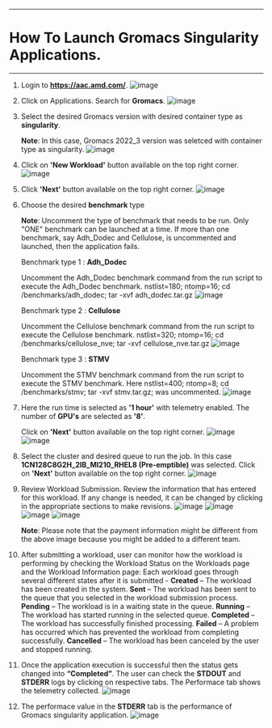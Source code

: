 ***

# How To Launch Gromacs Singularity Applications.

***
1. Login to **https://aac.amd.com/**.
  ![image](https://github.com/amddcgpuce/AMDAcceleratorCloudGuides/assets/137475062/d62dc96e-e37a-42b3-9b0e-72445014a621)

2. Click on Applications. Search for **Gromacs**.
  ![image](https://github.com/amddcgpuce/AMDAcceleratorCloudGuides/assets/137475004/da7077e0-1488-4495-808d-9d6655f668c4)

3. Select the desired Gromacs version with desired container type as **singularity**.

   **Note**: In this case, Gromacs 2022_3 version was seletced with container type as singularity.
   ![image](https://github.com/amddcgpuce/AMDAcceleratorCloudGuides/assets/137475004/59d310df-98af-4510-85a8-9bbcd6d2aae6)

4. Click on **'New Workload'** button available on the top right corner.
  ![image](https://github.com/amddcgpuce/AMDAcceleratorCloudGuides/assets/137475004/f537e6c2-7d75-433f-a497-038b1e5153a5)

5. Click **'Next'** button available on the top right corner.
   ![image](https://github.com/amddcgpuce/AMDAcceleratorCloudGuides/assets/137475004/2323ea6f-ea88-4281-bd5f-4115c0dc05bf)

6. Choose the desired **benchmark** type

   **Note**: Uncomment the type of benchmark that needs to be run. Only "ONE" benchmark can be launched at a time. If more 
   than one benchmark, say Adh_Dodec and Cellulose, is uncommented and launched, then the application fails.

   Benchmark type 1 : **Adh_Dodec**

   Uncomment the Adh_Dodec benchmark command from the run script to execute the Adh_Dodec benchmark.
   nstlist=180; ntomp=16; cd /benchmarks/adh_dodec; tar -xvf adh_dodec.tar.gz
   ![image](https://github.com/amddcgpuce/AMDAcceleratorCloudGuides/assets/137475004/d7d5b24b-528a-4f19-85a1-513dfba6da33)

   Benchmark type 2 : **Cellulose**
   
   Uncomment the Cellulose benchmark command from the run script to execute the Cellulose benchmark.
   nstlist=320; ntomp=16; cd /benchmarks/cellulose_nve; tar -xvf cellulose_nve.tar.gz
   ![image](https://github.com/amddcgpuce/AMDAcceleratorCloudGuides/assets/137475004/0cce3cf4-3ac3-4b3e-a824-e16cda772fc1)

   
   Benchmark type 3 : **STMV**

   Uncomment the STMV benchmark command from the run script to execute the STMV benchmark.
   Here nstlist=400; ntomp=8; cd /benchmarks/stmv; tar -xvf stmv.tar.gz; was uncommented.
   ![image](https://github.com/amddcgpuce/AMDAcceleratorCloudGuides/assets/137475004/ce295445-de0b-49fd-a229-47f405e19262)
   
7. Here the run time is selected as **'1 hour'** with telemetry enabled. The number of **GPU's** are selected as **'8'**.

    Click on **'Next'** button available on the top right corner.
    ![image](https://github.com/amddcgpuce/AMDAcceleratorCloudGuides/assets/137475004/a49a1a9e-8ebd-4d05-924a-94a8fc196a21)
    ![image](https://github.com/amddcgpuce/AMDAcceleratorCloudGuides/assets/137475004/0310dc93-9766-4ece-9d69-02207101a265)

8. Select the cluster and desired queue to run the job. In this case **1CN128C8G2H_2IB_MI210_RHEL8 (Pre-emptible)** was 
   selected. Click on **'Next'** button available on the top right corner.
   ![image](https://github.com/amddcgpuce/AMDAcceleratorCloudGuides/assets/137475004/633f304b-e706-4c0f-87fb-1ef28850f621)

9. Review Workload Submission. Review the information that has entered for this workload. If any change is needed, it can 
   be changed by clicking in the appropriate sections to make revisions.
   ![image](https://github.com/amddcgpuce/AMDAcceleratorCloudGuides/assets/137475004/99e03c25-d273-4769-b9f9-589a900101ba)
   ![image](https://github.com/amddcgpuce/AMDAcceleratorCloudGuides/assets/137475004/9a8df735-bb44-4a21-8566-57e60f63b6dc)
   ![image](https://github.com/amddcgpuce/AMDAcceleratorCloudGuides/assets/137475004/f0d32676-61cd-49a1-8dca-743e08af14ed)
   ![image](https://github.com/amddcgpuce/AMDAcceleratorCloudGuides/assets/137475004/01f83a03-c0ab-40e0-b461-4e09e59a4b84)

   **Note**: Please note that the payment information might be different from the above image because you might be added 
   to a different team.

10. After submitting a workload, user can monitor how the workload is performing by checking the Workload Status 
    on the Workloads page and the Workload Information page:
    Each workload goes through several different states after it is submitted -
    **Created** – The workload has been created in the system.
    **Sent** – The workload has been sent to the queue that you selected in the workload submission process.
    **Pending** – The workload is in a waiting state in the queue.
    **Running** – The workload has started running in the selected queue.
    **Completed** – The workload has successfully finished processing.
    **Failed** – A problem has occurred which has prevented the workload from completing successfully.
    **Cancelled** – The workload has been canceled by the user and stopped running.

11.  Once the application execution is successful then the status gets changed into **“Completed”**. The user can check the 
     **STDOUT** and **STDERR** logs by clicking on respective tabs. The Performace tab shows the telemetry collected.
    ![image](https://github.com/amddcgpuce/AMDAcceleratorCloudGuides/assets/137475004/1b4744ae-ef6d-4e88-9876-a84c7e3fb315)

12.  The performace value in the **STDERR** tab is the performance of Gromacs singularity application.
     ![image](https://github.com/amddcgpuce/AMDAcceleratorCloudGuides/assets/137475004/44421288-3098-4071-84bb-d5495da7dbc9)

